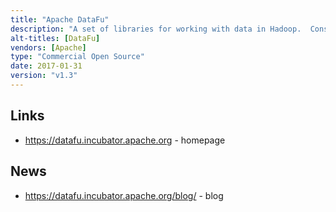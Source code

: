 ```yaml
---
title: "Apache DataFu"
description: "A set of libraries for working with data in Hadoop.  Consists of two sub-projects - DataFu Pig (a set of Pig User Defined Functions) and DataFu Hourglass (a framework for incremental processing using MapReduce).  Originally created at LinkedIn, with the Pig UDFs being open sourced in January 2012 as DataFu, with a v1.0 release in September 2013.  Split into sub-projects in October 2013 when LinkedIn open sourced DataFu Hourglass and added it to the project.  Donated to the Apache Foundation in January 2014, however is still incubating and has not yet graduated.  Last release was v1.3 in November 2015 (albeit with a very minor v1.3.1 release in August 2016), with little development activity since this time."
alt-titles: [DataFu]
vendors: [Apache]
type: "Commercial Open Source"
date: 2017-01-31
version: "v1.3"
---
```

## Links

* <https://datafu.incubator.apache.org> - homepage

## News

* <https://datafu.incubator.apache.org/blog/> - blog